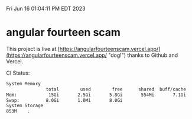 Fri Jun 16 01:04:11 PM EDT 2023

# angular fourteen scam


This project is live at [https://angularfourteenscam.vercel.app/](https://angularfourteenscam.vercel.app/ "dog!") thanks to Github and Vercel.

CI Status: 

```bash
System Memory
               total        used        free      shared  buff/cache   available
Mem:            15Gi       2.5Gi       5.8Gi       554Mi       7.1Gi        11Gi
Swap:          8.0Gi       1.0Mi       8.0Gi
System Storage
853M	.
